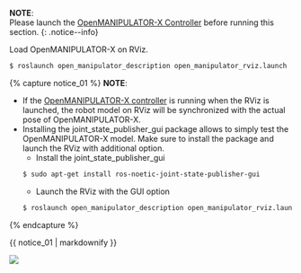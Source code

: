 
**NOTE**:  
Please launch the [OpenMANIPULATOR-X Controller](/docs/en/platform/openmanipulator_x/ros_controller_package/#launch-controller) before running this section.
{: .notice--info}

Load OpenMANIPULATOR-X on RViz.

``` bash
$ roslaunch open_manipulator_description open_manipulator_rviz.launch
```

{% capture notice_01 %}
**NOTE**:
- If the [OpenMANIPULATOR-X controller](/docs/en/platform/openmanipulator_x/ros_controller_package/#launch-controller) is running when the RViz is launched, the robot model on RViz will be synchronized with the actual pose of OpenMANIPULATOR-X.
- Installing the joint_state_publisher_gui package allows to simply test the OpenMANIPULATOR-X model. Make sure to install the package and launch the RViz with additional option.
  - Install the joint_state_publisher_gui
  ```bash
  $ sudo apt-get install ros-noetic-joint-state-publisher-gui
  ```
  - Launch the RViz with the GUI option
  ```bash
  $ roslaunch open_manipulator_description open_manipulator_rviz.launch use_gui:=true
  ```
{% endcapture %}
<div class="notice--info">{{ notice_01 | markdownify }}</div>

![](/assets/images/platform/openmanipulator_x/OpenManipulator_rviz.png)
